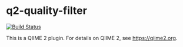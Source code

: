 # q2-quality-filter

[![Build Status](https://travis-ci.org/qiime2/q2-quality-filter.svg?branch=master)](https://travis-ci.org/qiime2/q2-quality-filter)

This is a QIIME 2 plugin. For details on QIIME 2, see https://qiime2.org.
